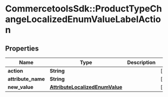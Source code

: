 # CommercetoolsSdk::ProductTypeChangeLocalizedEnumValueLabelAction

## Properties
Name | Type | Description | Notes
------------ | ------------- | ------------- | -------------
**action** | **String** |  | [optional] 
**attribute_name** | **String** |  | [optional] 
**new_value** | [**AttributeLocalizedEnumValue**](AttributeLocalizedEnumValue.md) |  | [optional] 


